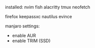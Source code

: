 installed:
nvim fish alacritty tmux neofetch 

firefox 
keepassxc
nautilus
evince


manjaro settings:
- enable AUR
- enable TRIM (SSD)

